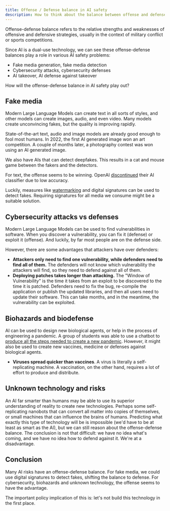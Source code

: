```yaml
---
title: Offense / Defense balance in AI safety
description: How to think about the balance between offense and defense in AI safety
---
```


Offense-defense balance refers to the relative strengths and weaknesses of offensive and defensive strategies, usually in the context of military conflict or sports competitions.

Since AI is a dual-use technology, we can see these offense-defense balances play a role in various AI safety problems:

- Fake media generation, fake media detection
- Cybersecurity attacks, cybersecurity defenses
- AI takeover, AI defense against takeover

How will the offense-defense balance in AI safety play out?

## Fake media

Modern Large Language Models can create text in all sorts of styles, and other models can create images, audio, and even video.
Many models create unconvincing fakes, but the quality is improving rapidly.

State-of-the-art text, audio and image models are already good enough to fool most humans.
In 2022, the first AI generated image won an art competition.
A couple of months later, a photography contest was won using an AI generated image.

We also have AIs that can detect deepfakes.
This results in a cat and mouse game between the fakers and the detectors.

For text, the offense seems to be winning.
OpenAI [discontinued](https://news.ycombinator.com/item?id=36862850) their AI classifier due to low accuracy.

Luckily, measures like [watermarking](https://arxiv.org/abs/2303.07205) and digital signatures can be used to detect fakes.
Requiring signatures for all media we consume might be a suitable solution.

## Cybersecurity attacks vs defenses

Modern Large Language Models can be used to find vulnerabilities in software.
When you discover a vulnerability, you can fix it (defense) or exploit it (offense).
And luckily, by far most people are on the defense side.

However, there are some advantages that attackers have over defenders:

- **Attackers only need to find one vulnerability, while defenders need to find all of them.** The defenders will not know which vulnerability the attackers will find, so they need to defend against all of them.
- **Deploying patches takes longer than attacking.** The "Window of Vulnerability" is the time it takes from an exploit to be discovered to the time it is patched. Defenders need to fix the bug, re-compile the application or publish the updated libraries, and then all users need to update their software. This can take months, and in the meantime, the vulnerability can be exploited.

## Biohazards and biodefense

AI can be used to design new biological agents, or help in the process of engineering a pandemic.
A group of students was able to use a chatbot to [produce all the steps needed to create a new pandemic](https://arxiv.org/abs/2306.03809).
However, it might also be used to create new vaccines, medicine or defenses against biological agents.

- **Viruses spread quicker than vaccines**. A virus is literally a self-replicating machine. A vaccination, on the other hand, requires a lot of effort to produce and distribute.

## Unknown technology and risks

An AI far smarter than humans may be able to use its superior understanding of reality to create new technologies.
Perhaps some self-replicating nanobots that can convert all matter into copies of themselves, or small machines that can influence the brains of humans.
Predicting what exactly this type of technology will be is impossible (we'd have to be at least as smart as the AI), but we can still reason about the offense-defense balance.
The conclusion is not that difficult: we have no idea what's coming, and we have no idea how to defend against it.
We're at a disadvantage.

## Conclusion

Many AI risks have an offense-defense balance.
For fake media, we could use digital signatures to detect fakes, shifting the balance to defense.
For cybersecurity, biohazards and unknown technology, the offense seems to have the advantage.

The important policy implication of this is: let's not build this technology in the first place.
